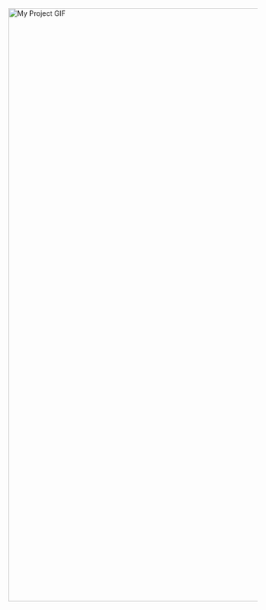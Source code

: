 <img src="https://media.tenor.com/images/bbe0e9db2e8de709bf05bb3c9b938c49/tenor.gif" alt="My Project GIF" width="1000" height="1200">
